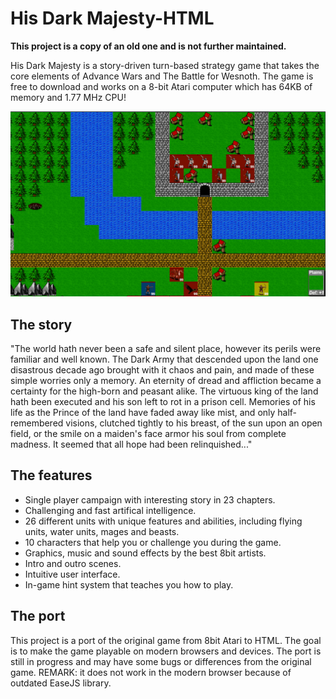 # His Dark Majesty-HTML

**This project is a copy of an old one and is not further maintained.**

His Dark Majesty is a story-driven turn-based strategy game that takes the core elements of Advance Wars and The Battle for Wesnoth. The game is free to download and works on a 8-bit Atari computer which has 64KB of memory and 1.77 MHz CPU!

![Screenshot of the game](screenshot.png)

## The story

"The world hath never been a safe and silent place, however its perils were familiar and well known. The Dark Army that descended upon the land one disastrous decade ago brought with it chaos and pain, and made of these simple worries only a memory. An eternity of dread and affliction became a certainty for the high-born and peasant alike. The virtuous king of the land hath been executed and his son left to rot in a prison cell. Memories of his life as the Prince of the land have faded away like mist, and only half-remembered visions, clutched tightly to his breast, of the sun upon an open field, or the smile on a maiden's face armor his soul from complete madness. It seemed that all hope had been relinquished..."

## The features

- Single player campaign with interesting story in 23 chapters.
- Challenging and fast artifical intelligence.
- 26 different units with unique features and abilities, including flying units, water units, mages and beasts.
- 10 characters that help you or challenge you during the game.
- Graphics, music and sound effects by the best 8bit artists.
- Intro and outro scenes.
- Intuitive user interface.
- In-game hint system that teaches you how to play.

## The port

This project is a port of the original game from 8bit Atari to HTML. The goal is to make the game playable on modern browsers and devices. The port is still in progress and may have some bugs or differences from the original game. REMARK: it does not work in the modern browser because of outdated EaseJS library.
